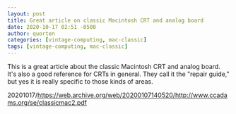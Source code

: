```yaml
---
layout: post
title: Great article on classic Macintosh CRT and analog board
date: 2020-10-17 02:51 -0500
author: quorten
categories: [vintage-computing, mac-classic]
tags: [vintage-computing, mac-classic]
---
```


This is a great article about the classic Macintosh CRT and analog
board.  It's also a good reference for CRTs in general.  They call it
the "repair guide," but yes it is really specific to those kinds of
areas.

20201017/https://web.archive.org/web/20200107140520/http://www.ccadams.org/se/classicmac2.pdf
